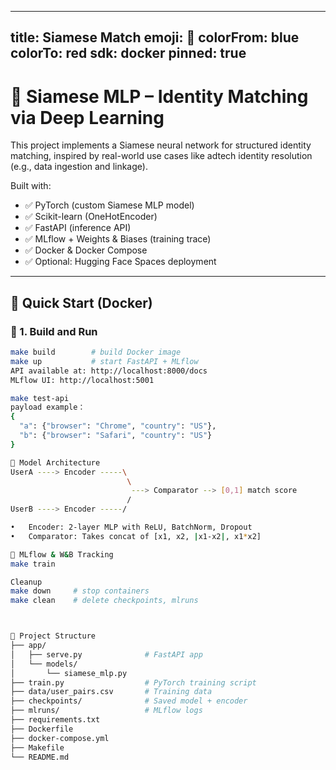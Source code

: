 
---
title: Siamese Match
emoji: 🤗
colorFrom: blue
colorTo: red
sdk: docker
pinned: true
---

# 🧬 Siamese MLP – Identity Matching via Deep Learning

This project implements a Siamese neural network for structured identity matching, inspired by real-world use cases like adtech identity resolution (e.g., data ingestion and linkage).

Built with:
- ✅ PyTorch (custom Siamese MLP model)
- ✅ Scikit-learn (OneHotEncoder)
- ✅ FastAPI (inference API)
- ✅ MLflow + Weights & Biases (training trace)
- ✅ Docker & Docker Compose
- ✅ Optional: Hugging Face Spaces deployment

---

## 🚀 Quick Start (Docker)

### 🔧 1. Build and Run

```bash
make build        # build Docker image
make up           # start FastAPI + MLflow
API available at: http://localhost:8000/docs
MLflow UI: http://localhost:5001

make test-api
payload example：
{
  "a": {"browser": "Chrome", "country": "US"},
  "b": {"browser": "Safari", "country": "US"}
}

🧠 Model Architecture
UserA ----> Encoder -----\
                          \
                           ---> Comparator --> [0,1] match score
                          /
UserB ----> Encoder -----/

•	Encoder: 2-layer MLP with ReLU, BatchNorm, Dropout
•	Comparator: Takes concat of [x1, x2, |x1-x2|, x1*x2]

🧪 MLflow & W&B Tracking
make train

Cleanup
make down     # stop containers
make clean    # delete checkpoints, mlruns



📁 Project Structure
├── app/
│   ├── serve.py              # FastAPI app
│   └── models/
│       └── siamese_mlp.py
├── train.py                  # PyTorch training script
├── data/user_pairs.csv       # Training data
├── checkpoints/              # Saved model + encoder
├── mlruns/                   # MLflow logs
├── requirements.txt
├── Dockerfile
├── docker-compose.yml
├── Makefile
└── README.md